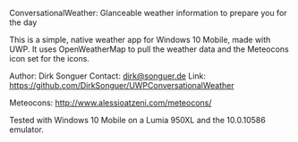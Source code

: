 ConversationalWeather: Glanceable weather information to prepare you for the day

This is a simple, native weather app for Windows 10 Mobile, made with UWP.
It uses OpenWeatherMap to pull the weather data and the Meteocons icon
set for the icons.

Author: Dirk Songuer
Contact: dirk@songuer.de
Link: https://github.com/DirkSonguer/UWPConversationalWeather

Meteocons: http://www.alessioatzeni.com/meteocons/

Tested with Windows 10 Mobile on a Lumia 950XL and the 10.0.10586 emulator.